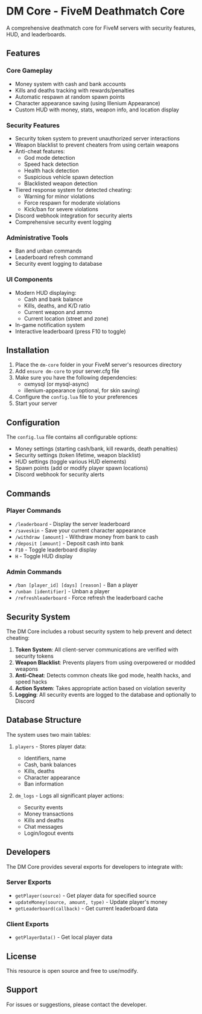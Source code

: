 # DM Core - FiveM Deathmatch Core

A comprehensive deathmatch core for FiveM servers with security features, HUD, and leaderboards.

## Features

### Core Gameplay
- Money system with cash and bank accounts
- Kills and deaths tracking with rewards/penalties
- Automatic respawn at random spawn points
- Character appearance saving (using Illenium Appearance)
- Custom HUD with money, stats, weapon info, and location display

### Security Features
- Security token system to prevent unauthorized server interactions
- Weapon blacklist to prevent cheaters from using certain weapons
- Anti-cheat features:
  - God mode detection
  - Speed hack detection
  - Health hack detection
  - Suspicious vehicle spawn detection
  - Blacklisted weapon detection
- Tiered response system for detected cheating:
  - Warning for minor violations
  - Force respawn for moderate violations
  - Kick/ban for severe violations
- Discord webhook integration for security alerts
- Comprehensive security event logging

### Administrative Tools
- Ban and unban commands
- Leaderboard refresh command
- Security event logging to database

### UI Components
- Modern HUD displaying:
  - Cash and bank balance
  - Kills, deaths, and K/D ratio
  - Current weapon and ammo
  - Current location (street and zone)
- In-game notification system
- Interactive leaderboard (press F10 to toggle)

## Installation

1. Place the `dm-core` folder in your FiveM server's resources directory
2. Add `ensure dm-core` to your server.cfg file
3. Make sure you have the following dependencies:
   - oxmysql (or mysql-async)
   - illenium-appearance (optional, for skin saving)
4. Configure the `config.lua` file to your preferences
5. Start your server

## Configuration

The `config.lua` file contains all configurable options:

- Money settings (starting cash/bank, kill rewards, death penalties)
- Security settings (token lifetime, weapon blacklist)
- HUD settings (toggle various HUD elements)
- Spawn points (add or modify player spawn locations)
- Discord webhook for security alerts

## Commands

### Player Commands
- `/leaderboard` - Display the server leaderboard
- `/saveskin` - Save your current character appearance
- `/withdraw [amount]` - Withdraw money from bank to cash
- `/deposit [amount]` - Deposit cash into bank
- `F10` - Toggle leaderboard display
- `H` - Toggle HUD display

### Admin Commands
- `/ban [player_id] [days] [reason]` - Ban a player
- `/unban [identifier]` - Unban a player
- `/refreshleaderboard` - Force refresh the leaderboard cache

## Security System

The DM Core includes a robust security system to help prevent and detect cheating:

1. **Token System**: All client-server communications are verified with security tokens
2. **Weapon Blacklist**: Prevents players from using overpowered or modded weapons
3. **Anti-Cheat**: Detects common cheats like god mode, health hacks, and speed hacks
4. **Action System**: Takes appropriate action based on violation severity
5. **Logging**: All security events are logged to the database and optionally to Discord

## Database Structure

The system uses two main tables:

1. `players` - Stores player data:
   - Identifiers, name
   - Cash, bank balances
   - Kills, deaths
   - Character appearance
   - Ban information

2. `dm_logs` - Logs all significant player actions:
   - Security events
   - Money transactions
   - Kills and deaths
   - Chat messages
   - Login/logout events

## Developers

The DM Core provides several exports for developers to integrate with:

### Server Exports
- `getPlayer(source)` - Get player data for specified source
- `updateMoney(source, amount, type)` - Update player's money
- `getLeaderboard(callback)` - Get current leaderboard data

### Client Exports
- `getPlayerData()` - Get local player data

## License

This resource is open source and free to use/modify.

## Support

For issues or suggestions, please contact the developer.